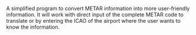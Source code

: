 A simplified program to convert METAR information into more user-friendly information.
It will work with direct input of the complete METAR code to translate or by entering the ICAO of the airport where the user wants to know the information.
